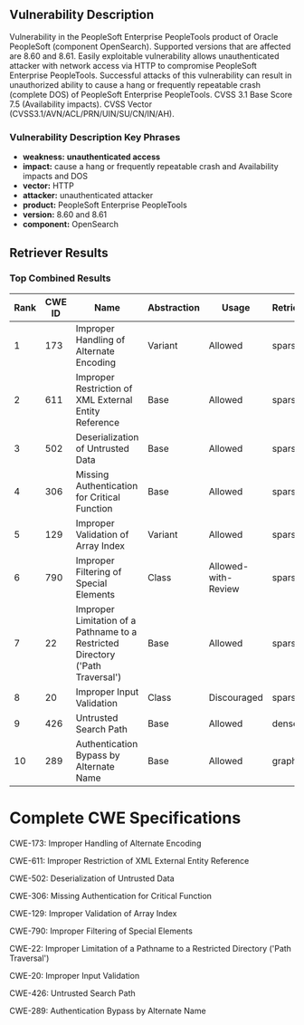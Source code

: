 ## Vulnerability Description
Vulnerability in the PeopleSoft Enterprise PeopleTools product of Oracle PeopleSoft (component OpenSearch). Supported versions that are affected are 8.60 and 8.61. Easily exploitable vulnerability allows unauthenticated attacker with network access via HTTP to compromise PeopleSoft Enterprise PeopleTools. Successful attacks of this vulnerability can result in unauthorized ability to cause a hang or frequently repeatable crash (complete DOS) of PeopleSoft Enterprise PeopleTools. CVSS 3.1 Base Score 7.5 (Availability impacts). CVSS Vector (CVSS3.1/AVN/ACL/PRN/UIN/SU/CN/IN/AH).

### Vulnerability Description Key Phrases
- **weakness:** **unauthenticated access**
- **impact:** cause a hang or frequently repeatable crash and Availability impacts and DOS
- **vector:** HTTP
- **attacker:** unauthenticated attacker
- **product:** PeopleSoft Enterprise PeopleTools
- **version:** 8.60 and 8.61
- **component:** OpenSearch

## Retriever Results

### Top Combined Results

| Rank | CWE ID | Name | Abstraction | Usage  | Retrievers | Individual Scores |
|------|--------|------|-------------|-------|------------|-------------------|
| 1 | 173 | Improper Handling of Alternate Encoding | Variant | Allowed | sparse | 0.476 |
| 2 | 611 | Improper Restriction of XML External Entity Reference | Base | Allowed | sparse | 0.392 |
| 3 | 502 | Deserialization of Untrusted Data | Base | Allowed | sparse | 0.382 |
| 4 | 306 | Missing Authentication for Critical Function | Base | Allowed | sparse | 0.363 |
| 5 | 129 | Improper Validation of Array Index | Variant | Allowed | sparse | 0.358 |
| 6 | 790 | Improper Filtering of Special Elements | Class | Allowed-with-Review | sparse | 0.357 |
| 7 | 22 | Improper Limitation of a Pathname to a Restricted Directory ('Path Traversal') | Base | Allowed | sparse | 0.351 |
| 8 | 20 | Improper Input Validation | Class | Discouraged | sparse | 0.350 |
| 9 | 426 | Untrusted Search Path | Base | Allowed | dense | 0.557 |
| 10 | 289 | Authentication Bypass by Alternate Name | Base | Allowed | graph | 0.002 |



# Complete CWE Specifications

CWE-173: Improper Handling of Alternate Encoding

CWE-611: Improper Restriction of XML External Entity Reference

CWE-502: Deserialization of Untrusted Data

CWE-306: Missing Authentication for Critical Function

CWE-129: Improper Validation of Array Index

CWE-790: Improper Filtering of Special Elements

CWE-22: Improper Limitation of a Pathname to a Restricted Directory ('Path Traversal')

CWE-20: Improper Input Validation

CWE-426: Untrusted Search Path

CWE-289: Authentication Bypass by Alternate Name